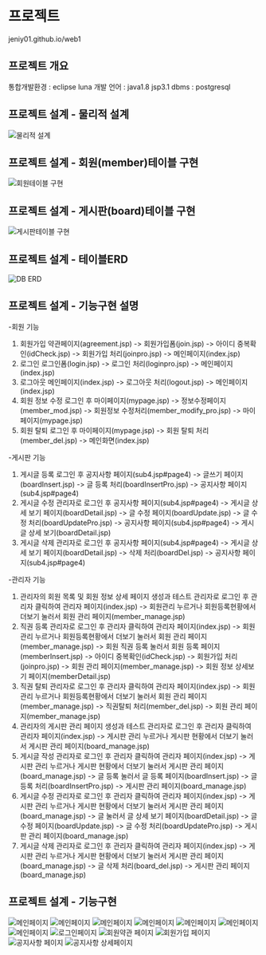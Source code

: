 # 프로젝트
jeniy01.github.io/web1

## 프로젝트 개요
통합개발환경 : eclipse luna
개발 언어 : java1.8 jsp3.1
dbms : postgresql

## 프로젝트 설계 - 물리적 설계
![물리적 설계](./ms.png "물리적 설계")

## 프로젝트 설계 - 회원(member)테이블 구현
![회원테이블 구현](./membertable.png "회원테이블 구현") 

## 프로젝트 설계 - 게시판(board)테이블 구현
![게시판테이블 구현](./boardtable.png "게시판테이블 구현") 

## 프로젝트 설계 - 테이블ERD
![DB ERD](./erd.png "DB ERD") 

## 프로젝트 설계 - 기능구현 설명
-회원 기능
1. 회원가입
약관페이지(agreement.jsp) -> 회원가입폼(join.jsp) -> 아이디 중복확인(idCheck.jsp) -> 회원가입 처리(joinpro.jsp) -> 메인페이지(index.jsp)
2. 로그인
로그인폼(login.jsp) -> 로그인 처리(loginpro.jsp) -> 메인페이지(index.jsp)
3. 로그아웃
메인페이지(index.jsp) -> 로그아웃 처리(logout.jsp) -> 메인페이지(index.jsp)
4. 회원 정보 수정
로그인 후 마이페이지(mypage.jsp) -> 정보수정페이지(member_mod.jsp) -> 회원정보 수정처리(member_modify_pro.jsp) -> 마이페이지(mypage.jsp)
5. 회원 탈퇴
로그인 후 마이페이지(mypage.jsp) -> 회원 탈퇴 처리(member_del.jsp) -> 메인화면(index.jsp)

-게시판 기능
1. 게시글 등록
로그인 후 공지사항 페이지(sub4.jsp#page4) -> 글쓰기 페이지(boardInsert.jsp) -> 글 등록 처리(boardInsertPro.jsp) -> 공지사항 페이지(sub4.jsp#page4)
2. 게시글 수정
관리자로 로그인 후 공지사항 페이지(sub4.jsp#page4) -> 게시글 상세 보기 페이지(boardDetail.jsp) -> 글 수정 페이지(boardUpdate.jsp) -> 글 수정 처리(boardUpdatePro.jsp) -> 공지사항 페이지(sub4.jsp#page4) -> 게시글 상세 보기(boardDetail.jsp)
3. 게시글 삭제
관리자로 로그인 후 공지사항 페이지(sub4.jsp#page4) -> 게시글 상세 보기 페이지(boardDetail.jsp) -> 삭제 처리(boardDel.jsp) -> 공지사항 페이지(sub4.jsp#page4)

-관리자 기능
1. 관리자의 회원 목록 및 회원 정보 상세 페이지 생성과 테스트
관리자로 로그인 후 관리자 클릭하여 관리자 페이지(index.jsp) -> 회원관리 누르거나 회원등록현황에서 더보기 눌러서 회원 관리 페이지(member_manage.jsp)
2. 직권 등록
관리자로 로그인 후 관리자 클릭하여 관리자 페이지(index.jsp) -> 회원관리 누르거나 회원등록현황에서 더보기 눌러서 회원 관리 페이지(member_manage.jsp) -> 회원 직권 등록 눌러서 회원 등록 페이지(memberInsert.jsp) -> 아이디 중복확인(idCheck.jsp) -> 회원가입 처리(joinpro.jsp) -> 회원 관리 페이지(member_manage.jsp) -> 회원 정보 상세보기 페이지(memberDetail.jsp)
3. 직권 탈퇴
관리자로 로그인 후 관리자 클릭하여 관리자 페이지(index.jsp) -> 회원관리 누르거나 회원등록현황에서 더보기 눌러서 회원 관리 페이지(member_manage.jsp) -> 직권탈퇴 처리(member_del.jsp) -> 회원 관리 페이지(member_manage.jsp)
4. 관리자의 게시판 관리 페이지 생성과 테스트
관리자로 로그인 후 관리자 클릭하여 관리자 페이지(index.jsp) -> 게시판 관리 누르거나 게시판 현황에서 더보기 눌러서 게시판 관리 페이지(board_manage.jsp)
5. 게시글 작성
관리자로 로그인 후 관리자 클릭하여 관리자 페이지(index.jsp) -> 게시판 관리 누르거나 게시판 현황에서 더보기 눌러서 게시판 관리 페이지(board_manage.jsp) -> 글 등록 눌러서 글 등록 페이지(boardInsert.jsp) -> 글 등록 처리(boardInsertPro.jsp) -> 게시판 관리 페이지(board_manage.jsp)
6. 게시글 수정
관리자로 로그인 후 관리자 클릭하여 관리자 페이지(index.jsp) -> 게시판 관리 누르거나 게시판 현황에서 더보기 눌러서 게시판 관리 페이지(board_manage.jsp) -> 글 눌러서 글 상세 보기 페이지(boardDetail.jsp) -> 글 수정 페이지(boardUpdate.jsp) -> 글 수정 처리(boardUpdatePro.jsp) -> 게시판 관리 페이지(board_manage.jsp)
7. 게시글 삭제
관리자로 로그인 후 관리자 클릭하여 관리자 페이지(index.jsp) -> 게시판 관리 누르거나 게시판 현황에서 더보기 눌러서 게시판 관리 페이지(board_manage.jsp) -> 글 삭제 처리(board_del.jsp) -> 게시판 관리 페이지(board_manage.jsp)

## 프로젝트 설계 - 기능구현
![메인페이지](./movie.png "메인페이지 영상")
![메인페이지](./main1.png "메인페이지 첫 번째")
![메인페이지](./main2.png "메인페이지 두 번째")
![메인페이지](./main3.png "메인페이지 세 번째")
![메인페이지](./main4.png "메인페이지 네 번째")
![메인페이지](./main5.png "메인페이지 다섯 번째")
![메인페이지](./footer.png "메인페이지 푸터")
![로그인페이지](./login.png "로그인 페이지")
![회원약관 페이지](./agreement.png "회원약관 페이지")
![회원가입 페이지](./join.png "회원가입 페이지")
![공지사항 페이지](./notice.png "공지사항 페이지")
![공지사항 상세페이지](./noticeplus.png "공지사항 상세 페이지")

<!--
![개념적 설계](./img/database/pro01_01.png "개념적 설계")
![논리적 설계](./img/database/pro01_02.png "논리적 설계")
![물리적 설계1](./img/database/pro01_03.png "물리적 설계1")  
![물리적 설계2](./img/database/pro01_04.png "물리적 설계2")
![클래스 설계](./img/database/pro01_05.png "클래스 설계")
![기능 설계](./img/database/pro01_06.png "기능 설계")
![DB ERD](./img/database/pro01_07.png "DB ERD")
![회원가입 시퀀스](./img/database/pro01_08.png "회원가입 시퀀스")
![로그인 시퀀스](./img/database/pro01_09.png "로그인 시퀀스")

## 기능 구현
![메인페이지](./img/pro01_1.png "메인페이지 첫 번째")
![메인페이지](./img/pro01_2.png "메인페이지 두 번째")
![메인페이지](./img/pro01_3.png "메인페이지 세 번째")
![메인페이지](./img/pro01_4.png "메인페이지 네 번째")
![메인페이지](./img/pro01_5.png "메인페이지 다섯 번째")
![로그인페이지](./img/pro01_6.png "로그인 페이지")
![회원약관 페이지](./img/pro01_7.png "회원약관 페이지")
![회원가입 페이지](./img/pro01_8.png "회원가입 페이지")
![자주하는 질문 및 답변 페이지](./img/pro01_9.png "자주하는 질문 및 답변 페이지")
![자주하는 질문 및 답변 상세페이지](./img/pro01_10.png "자주하는 질문 및 답변 상세 페이지")
>



